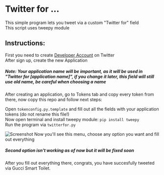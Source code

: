 # Twitter for ...  
This simple program lets you tweet via a custom "Twitter for" field  
This script uses tweepy module  

## Instructions:
First you need to create [Developer Account](https://developer.twitter.com) on Twitter  
After sign up, create the new Application
##### Note: Your application name will be important, as it will be used in "Twitter for [application name]", if you change it later, this field will still use old name, be careful when choosing a name  
After creating an application, go to Tokens tab and copy every token from there, now copy this repo and follow next steps:  
  
Open `tokenconfig.py.template` and fill out all the fields with your application tokens (do not rename this file!)  
Now open terminal and install tweepy module: `pip install tweepy`  
Run the program via `twitterfor.py`  

![Screenshot](https://github.com/X1nto/twitter-for-x/blob/master/Screenshot.png)
Now you'll see this menu, choose any option you want and fill out everything  

##### Second option isn't working as of now but it will be fixed soon  

After you fill out everything there, congrats, you have succesfully tweeted via Gucci Smart Toilet.  
